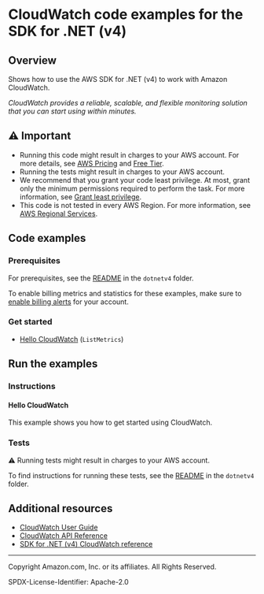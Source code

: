 # CloudWatch code examples for the SDK for .NET (v4)

## Overview

Shows how to use the AWS SDK for .NET (v4) to work with Amazon CloudWatch.

<!--custom.overview.start-->
<!--custom.overview.end-->

_CloudWatch provides a reliable, scalable, and flexible monitoring solution that you can start using within minutes._

## ⚠ Important

* Running this code might result in charges to your AWS account. For more details, see [AWS Pricing](https://aws.amazon.com/pricing/) and [Free Tier](https://aws.amazon.com/free/).
* Running the tests might result in charges to your AWS account.
* We recommend that you grant your code least privilege. At most, grant only the minimum permissions required to perform the task. For more information, see [Grant least privilege](https://docs.aws.amazon.com/IAM/latest/UserGuide/best-practices.html#grant-least-privilege).
* This code is not tested in every AWS Region. For more information, see [AWS Regional Services](https://aws.amazon.com/about-aws/global-infrastructure/regional-product-services).

<!--custom.important.start-->
<!--custom.important.end-->

## Code examples

### Prerequisites

For prerequisites, see the [README](../README.md#Prerequisites) in the `dotnetv4` folder.


<!--custom.prerequisites.start-->
To enable billing metrics and statistics for these examples, make sure to
[enable billing alerts](https://docs.aws.amazon.com/AmazonCloudWatch/latest/monitoring/monitor_estimated_charges_with_cloudwatch.html#turning_on_billing_metrics) for your account.
<!--custom.prerequisites.end-->

### Get started

- [Hello CloudWatch](Actions/HelloCloudWatch.cs#L4) (`ListMetrics`)


<!--custom.examples.start-->
<!--custom.examples.end-->

## Run the examples

### Instructions


<!--custom.instructions.start-->
<!--custom.instructions.end-->

#### Hello CloudWatch

This example shows you how to get started using CloudWatch.



### Tests

⚠ Running tests might result in charges to your AWS account.


To find instructions for running these tests, see the [README](../README.md#Tests)
in the `dotnetv4` folder.



<!--custom.tests.start-->
<!--custom.tests.end-->

## Additional resources

- [CloudWatch User Guide](https://docs.aws.amazon.com/AmazonCloudWatch/latest/monitoring/WhatIsCloudWatch.html)
- [CloudWatch API Reference](https://docs.aws.amazon.com/AmazonCloudWatch/latest/APIReference/Welcome.html)
- [SDK for .NET (v4) CloudWatch reference](https://docs.aws.amazon.com/sdkfornet/v3/apidocs/items/Cloudwatch/NCloudwatch.html)

<!--custom.resources.start-->
<!--custom.resources.end-->

---

Copyright Amazon.com, Inc. or its affiliates. All Rights Reserved.

SPDX-License-Identifier: Apache-2.0
